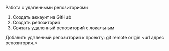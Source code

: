 Работа с удаленными репозиториями

1. Создать аккаунт на GitHub
2. Создать репозиторий
3. Связать удаленный репозиторий с локальным

Добавить удаленный репозиторий к проекту:
git remote origin <url адрес репозитория.>

